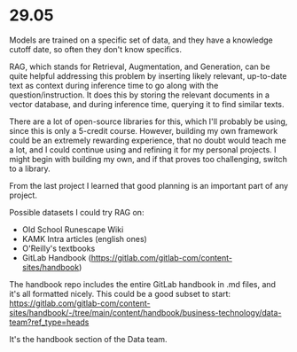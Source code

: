 # 29.05

Models are trained on a specific set of data, and they have a knowledge cutoff date, so often they don't know specifics.

RAG, which stands for Retrieval, Augmentation, and Generation, can be quite helpful addressing this problem by inserting likely relevant, up-to-date text as context during inference time to go along with the question/instruction. It does this by storing the relevant documents in a vector database, and during inference time, querying it to find similar texts.

There are a lot of open-source libraries for this, which I'll probably be using, since this is only a 5-credit course. However, building my own framework could be an extremely rewarding experience, that no doubt would teach me a lot, and I could continue using and refining it for my personal projects. I might begin with building my own, and if that proves too challenging, switch to a library.

From the last project I learned that good planning is an important part of any project.

Possible datasets I could try RAG on:

- Old School Runescape Wiki
- KAMK Intra articles (english ones)
- O'Reilly's textbooks
- GitLab Handbook (https://gitlab.com/gitlab-com/content-sites/handbook)

The handbook repo includes the entire GitLab handbook in .md files, and it's all formatted nicely.
This could be a good subset to start: https://gitlab.com/gitlab-com/content-sites/handbook/-/tree/main/content/handbook/business-technology/data-team?ref_type=heads

It's the handbook section of the Data team.
